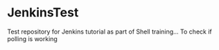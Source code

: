 # JenkinsTest
Test repository for Jenkins tutorial as part of Shell training... To check if polling is working

